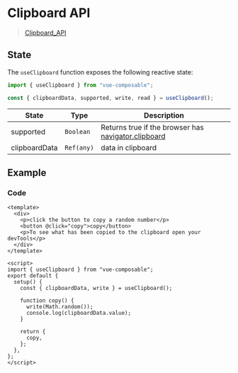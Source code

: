 # Clipboard API

> [Clipboard_API](https://developer.mozilla.org/en-US/docs/Web/API/Clipboard_API)

## State

The `useClipboard` function exposes the following reactive state:

```js
import { useClipboard } from "vue-composable";

const { clipboardData, supported, write, read } = useClipboard();
```

| State         | Type       | Description                                                                                                                 |
| ------------- | ---------- | --------------------------------------------------------------------------------------------------------------------------- |
| supported     | `Boolean`  | Returns true if the browser has [navigator.clipboard](https://developer.mozilla.org/en-US/docs/Web/API/Navigator/clipboard) |
| clipboardData | `Ref(any)` | data in clipboard                                                                                                           |

## Example

<clipboard-example/>

### Code

```vue
<template>
  <div>
    <p>click the button to copy a random number</p>
    <button @click="copy">copy</button>
    <p>To see what has been copied to the clipboard open your devTools</p>
  </div>
</template>

<script>
import { useClipboard } from "vue-composable";
export default {
  setup() {
    const { clipboardData, write } = useClipboard();

    function copy() {
      write(Math.random());
      console.log(clipboardData.value);
    }

    return {
      copy,
    };
  },
};
</script>
```
